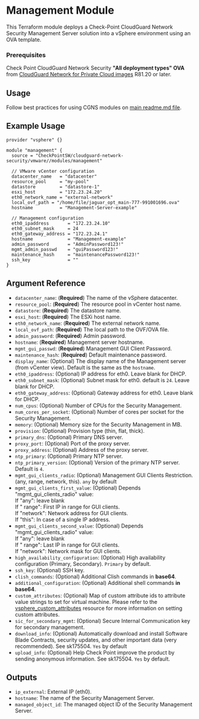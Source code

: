 # Management Module

This Terraform module deploys a Check-Point CloudGuard Network Security Management Server solution into a vSphere
environment using an OVA template.

### Prerequisites

Check Point CloudGuard Network Security **"All deployment types" OVA**
from [CloudGuard Network for Private Cloud images](https://support.checkpoint.com/results/sk/sk158292) R81.20 or later.

## Usage

Follow best practices for using CGNS modules
on [main readme.md file](https://registry.terraform.io/modules/CheckPointSW/cloudguard-network-security/vmware/latest).

## Example Usage

```hcl
provider "vsphere" {}

module "management" {
  source = "CheckPointSW/cloudguard-network-security/vmware//modules/management"

  // VMware vCenter configuration
  datacenter_name   = "datacenter"
  resource_pool     = "my-pool"
  datastore         = "datastore-1"
  esxi_host         = "172.23.24.20"
  eth0_network_name = "external-network"
  local_ovf_path = "/home/file/jaguar_opt_main-777-991001696.ova"
  hostname          = "Management-Server-example"

  // Management configuration
  eth0_ipaddress       = "172.23.24.10"
  eth0_subnet_mask     = 24
  eth0_gateway_address = "172.23.24.1"
  hostname             = "Management-example"
  admin_password       = "AdminPassword123!"
  mgmt_admin_passwd    = "guiPassword123!"
  maintenance_hash     = "maintenancePassword123!"
  ssh_key              = ""
}
```

## Argument Reference

- `datacenter_name`: (**Required**) The name of the vSphere datacenter.
- `resource_pool`: (**Required**) The resource pool in vCenter host name.
- `datastore`: (**Required**) The datastore name.
- `esxi_host`: (**Required**) The ESXi host name.
- `eth0_network_name`: (**Required**) The external network name.
- `local_ovf_path`: (**Required**) The local path to the OVF/OVA file.
- `admin_password`: (**Required**) Admin password.
- `hostname`: (**Required**) Management server hostname.
- `mgmt_gui_passwd`: (**Required**) Management GUI Client Password.
- `maintenance_hash`: (**Required**) Default maintenance password.
- `display_name`: (Optional) The display name of the Management server (from vCenter view). Default is the same as the `hostname`.
- `eth0_ipaddress`: (Optional) IP address for eth0. Leave blank for DHCP.
- `eth0_subnet_mask`: (Optional) Subnet mask for eth0. default is `24`. Leave blank for DHCP.
- `eth0_gateway_address`: (Optional) Gateway address for eth0. Leave blank for DHCP.
- `num_cpus`: (Optional) Number of CPUs for the Security Management.
- `num_cores_per_socket`: (Optional) Number of cores per socket for the Security Management.
- `memory`: (Optional) Memory size for the Security Management in MB.
- `provision`: (Optional) Provision type (thin, flat, thick). 
- `primary_dns`: (Optional) Primary DNS server.
- `proxy_port`: (Optional) Port of the proxy server.
- `proxy_address`: (Optional) Address of the proxy server.
- `ntp_primary`: (Optional) Primary NTP server.
- `ntp_primary_version`: (Optional) Version of the primary NTP server. Default is `4`.
- `mgmt_gui_clients_radio`: (Optional) Management GUI Clients Restriction. (any, range, network, this). `any` by default
- `mgmt_gui_clients_first_value`: (Optional) Depends "mgmt_gui_clients_radio" value:<br>If "any": leave blank<br>If "
  range": First IP in range for GUI clients.<br>If "network": Network address for GUI clients.<br>If "this": In case of
  a single IP address.
- `mgmt_gui_clients_second_value`: (Optional) Depends "mgmt_gui_clients_radio" value:<br>If "any": leave blank<br>If "
  range": Last IP in range for GUI clients.<br>If "network": Network mask for GUI clients.
- `high_availability_configuration`: (Optional) High availability configuration (Primary, Secondary). `Primary` by
  default.
- `ssh_key`: (Optional) SSH key.
- `clish_commands`: (Optional) Additional Clish commands in **base64**.
- `additional_configuration`: (Optional) Additional shell commands **in base64**.
- `custom_attributes`: (Optional) Map of custom attribute ids to attribute value strings to set for virtual machine.
  Please refer to
  the [vsphere_custom_attributes](https://registry.terraform.io/providers/hashicorp/vsphere/latest/docs/resources/custom_attribute#using-custom-attributes-in-a-supported-resource)
  resource for more information on setting custom attributes.
- `sic_for_secondary_mgmt`: (Optional) Secure Internal Communication key for secondary management.
- `download_info`: (Optional) Automatically download and install Software Blade Contracts, security updates, and other
  important data (very recommended). See sk175504. `Yes` by default
- `upload_info`: (Optional) Help Check Point improve the product by sending anonymous information. See sk175504. `Yes`
  by default.

## Outputs

- `ip_external`: External IP (eth0).
- `hostname`: The name of the Security Management Server.
- `managed_object_id`: The managed object ID of the Security Management Server.

```
